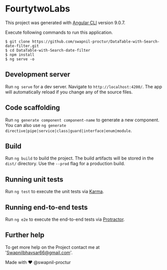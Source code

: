 # FourtytwoLabs

This project was generated with [Angular CLI](https://github.com/angular/angular-cli) version 9.0.7.

Execute following commands to run this application.

```
$ git clone https://github.com/swapnil-proctur/DataTable-with-Search-date-filter.git
$ cd DataTable-with-Search-date-filter
$ npm install
$ ng serve -o

```

## Development server

Run `ng serve` for a dev server. Navigate to `http://localhost:4200/`. The app will automatically reload if you change any of the source files.

## Code scaffolding

Run `ng generate component component-name` to generate a new component. You can also use `ng generate directive|pipe|service|class|guard|interface|enum|module`.

## Build

Run `ng build` to build the project. The build artifacts will be stored in the `dist/` directory. Use the `--prod` flag for a production build.

## Running unit tests

Run `ng test` to execute the unit tests via [Karma](https://karma-runner.github.io).

## Running end-to-end tests

Run `ng e2e` to execute the end-to-end tests via [Protractor](http://www.protractortest.org/).


## Further help
To get more help on the Project contact me at 'Swapnilbhavsar66@gmail.com'.

Made with ♥ @swapnil-proctur
